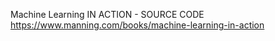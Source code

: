 

Machine Learning IN ACTION - SOURCE CODE
https://www.manning.com/books/machine-learning-in-action
